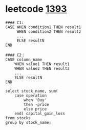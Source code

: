 # leetcode [1393](https://leetcode.cn/problems/capital-gainloss/)
```
#### C1:
CASE WHEN condition1 THEN result1
     WHEN condition2 THEN result2
     ...
     ELSE resultN
END

#### C2：
CASE column_name
    WHEN value1 THEN result1
    WHEN value2 THEN result2
    ...
    ELSE resultN
END
```
```
select stock_name, sum(
    case operation 
        when 'Buy' 
        then -price 
        else price 
    end) capital_gain_loss 
from stocks
group by stock_name;
```
